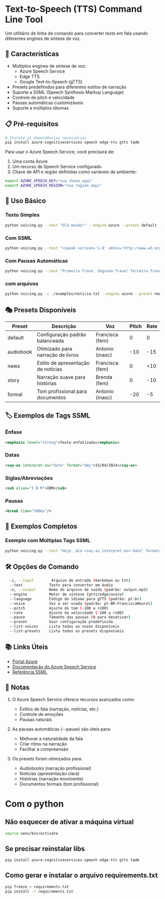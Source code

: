 # Text-to-Speech (TTS) Command Line Tool
Um utilitário de linha de comando para converter texto em fala usando diferentes engines de síntese de voz.

## 🌟 Características

- Múltiplos engines de síntese de voz:
  - Azure Speech Service
  - Edge TTS
  - Google Text-to-Speech (gTTS)
- Presets predefinidos para diferentes estilos de narração
- Suporte a SSML (Speech Synthesis Markup Language)
- Controle de pitch e velocidade
- Pausas automáticas customizáveis
- Suporte a múltiplos idiomas

## 📋 Pré-requisitos

```bash
# Instale as dependências necessárias
pip install azure-cognitiveservices-speech edge-tts gtts tqdm
```

Para usar o Azure Speech Service, você precisará de:
1. Uma conta Azure
2. Um recurso de Speech Service configurado
3. Chave de API e região definidas como variáveis de ambiente:

```bash
export AZURE_SPEECH_KEY="sua_chave_aqui"
export AZURE_SPEECH_REGION="sua_região_aqui"
```

## 🚀 Uso Básico

### Texto Simples
```bash
python voicing.py --text "Olá mundo!" --engine azure --preset default -o saida.mp3
```

### Com SSML
```bash
python voicing.py --text "<speak version='1.0' xmlns='http://www.w3.org/2001/10/synthesis' xml:lang='pt-BR'><voice name='pt-BR-AntonioNeural'><prosody rate='-15%' pitch='-10Hz'>Seu texto aqui</prosody></voice></speak>" --engine azure -o saida.mp3
```

### Com Pausas Automáticas
```bash
python voicing.py --text "Primeira frase. Segunda frase! Terceira frase?" --pause 5 --engine azure -o saida.mp3
```

### com arquivos

```bash
python voicing.py -i ./examples/noticia.txt --engine azure --preset news --pause 3 -o noticia.mp3
```





## 🎭 Presets Disponíveis

| Preset     | Descrição                                    | Voz                  | Pitch | Rate  |
|------------|----------------------------------------------|---------------------|-------|-------|
| default    | Configuração padrão balanceada               | Francisca (fem)     | 0     | 0     |
| audiobook  | Otimizado para narração de livros           | Antonio (masc)      | -10   | -15   |
| news       | Estilo de apresentação de notícias          | Francisca (fem)     | 0     | +10   |
| story      | Narração suave para histórias               | Brenda (fem)        | 0     | -10   |
| formal     | Tom profissional para documentos            | Antonio (masc)      | -20   | -5    |

## 🏷️ Exemplos de Tags SSML

### Ênfase
```xml
<emphasis level="strong">Texto enfatizado</emphasis>
```

### Datas
```xml
<say-as interpret-as="date" format="dmy">15/04/2024</say-as>
```

### Siglas/Abreviações
```xml
<sub alias="I B M">IBM</sub>
```

### Pausas
```xml
<break time="500ms"/>
```

## 🎯 Exemplos Completos

### Exemplo com Múltiplas Tags SSML
```bash
python voicing.py --text "Hoje, dia <say-as interpret-as='date' format='dmy'>15/04/2024</say-as>, iniciamos nosso teste de síntese de voz. A <emphasis level='strong'>inteligência artificial</emphasis> está transformando nossa forma de interagir com a tecnologia! Você sabia que a <sub alias='I B M'>IBM</sub> foi uma das pioneiras nesta área?" --engine azure --preset audiobook --pause 5 -o teste_simples.mp3
```

## 🛠️ Opções de Comando

```bash
  -i, --input        Arquivo de entrada (markdown ou txt)
  --text            Texto para converter em áudio
  -o, --output      Nome do arquivo de saída (padrão: output.mp3)
  --engine          Motor de síntese (gtts/edge/azure)
  --language        Código do idioma para gTTS (padrão: pt-br)
  --voice           Voz a ser usada (padrão: pt-BR-FranciscaNeural)
  --pitch           Ajuste do tom (-100 a +100)
  --rate            Ajuste da velocidade (-100 a +100)
  --pause           Tamanho das pausas (0 para desativar)
  --preset          Usar configuração predefinida
  --list-voices     Lista todas as vozes disponíveis
  --list-presets    Lista todos os presets disponíveis
```

## 📚 Links Úteis

- [Portal Azure](https://portal.azure.com)
- [Documentação do Azure Speech Service](https://docs.microsoft.com/azure/cognitive-services/speech-service/)
- [Referência SSML](https://docs.microsoft.com/azure/cognitive-services/speech-service/speech-synthesis-markup)

## 📝 Notas

1. O Azure Speech Service oferece recursos avançados como:
   - Estilos de fala (narração, notícias, etc.)
   - Controle de emoções
   - Pausas naturais
   
2. As pausas automáticas (--pause) são úteis para:
   - Melhorar a naturalidade da fala
   - Criar ritmo na narração
   - Facilitar a compreensão

3. Os presets foram otimizados para:
   - Audiobooks (narração profissional)
   - Notícias (apresentação clara)
   - Histórias (narração envolvente)
   - Documentos formais (tom profissional)

# Com o python


## Não esquecer de ativar a máquina virtual

```bash
source venv/bin/activate
```

## Se precisar reinstalar libs

```bash
pip install azure-cognitiveservices-speech edge-tts gtts tqdm
```

## Como gerar e instalar o arquivo requirements.txt

```bash
pip freeze > requirements.txt
pip install -r requirements.txt
```


